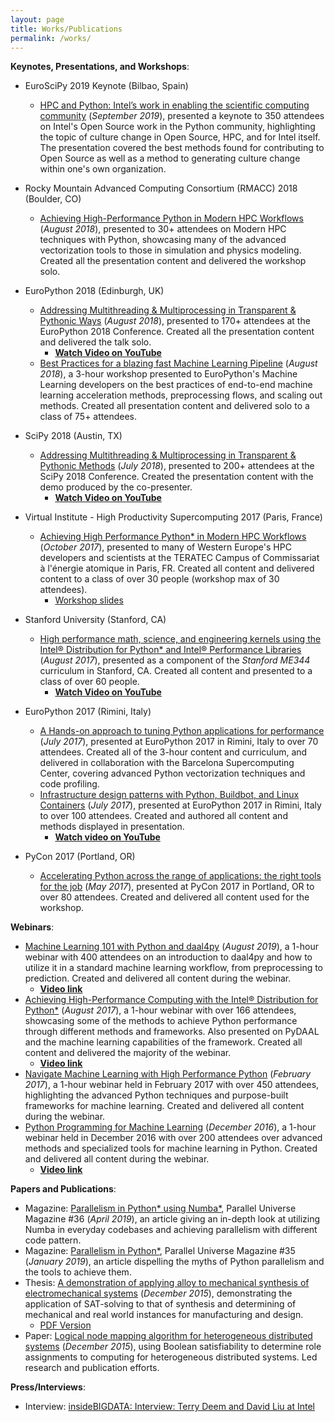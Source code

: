 ```yaml
---
layout: page
title: Works/Publications
permalink: /works/
---
```


__Keynotes, Presentations, and Workshops__:
- EuroSciPy 2019 Keynote (Bilbao, Spain)
  - [HPC and Python: Intel’s work in enabling the scientific computing community](https://www.euroscipy.org/2019/) (_September 2019_), presented a keynote to 350 attendees on Intel's Open Source work in the Python community, highlighting the topic of culture change in Open Source, HPC, and for Intel itself.  The presentation covered the best methods found for contributing to Open Source as well as a method to generating culture change within one's own organization.
- Rocky Mountain Advanced Computing Consortium (RMACC) 2018 (Boulder, CO)
  - [Achieving High-Performance Python in Modern HPC Workflows](https://rmacc2018hpcsymposium.sched.com/event/FC9z/achieving-high-performance-python-in-modern-hpc-workflow?iframe=no&w=100%&sidebar=yes&bg=no) (_August 2018_), presented to 30+ attendees on Modern HPC techniques with Python, showcasing many of the advanced vectorization tools to those in simulation and physics modeling.  Created all the presentation content and delivered the workshop solo.
- EuroPython 2018 (Edinburgh, UK)
  - [Addressing Multithreading & Multiprocessing in Transparent & Pythonic Ways](https://ep2018.europython.eu/conference/talks/addressing-multithreading-and-multiprocessing-in-transparent-and-pythonic-ways) (_August 2018_), presented to 170+ attendees at the EuroPython 2018 Conference.  Created all the presentation content and delivered the talk solo.
    - [__Watch Video on YouTube__](https://youtu.be/x5tcYO-SVnc?t=3m13s)
  - [Best Practices for a blazing fast Machine Learning Pipeline](https://ep2018.europython.eu/conference/talks/best-practices-blazing-fast-machine-learning-pipeline) (_August 2018_), a 3-hour workshop presented to EuroPython's Machine Learning developers on the best practices of end-to-end machine learning acceleration methods, preprocessing flows, and scaling out methods.  Created all presentation content and delivered solo to a class of 75+ attendees.
- SciPy 2018 (Austin, TX)
  - [Addressing Multithreading & Multiprocessing in Transparent & Pythonic Methods](https://www.youtube.com/watch?v=HKjM3peINtw) (_July 2018_), presented to 200+ attendees at the SciPy 2018 Conference.  Created the presentation content with the demo produced by the co-presenter.
    - [__Watch Video on YouTube__](https://www.youtube.com/watch?v=HKjM3peINtw)
- Virtual Institute \- High Productivity Supercomputing 2017 (Paris, France)
  - [Achieving High Performance Python* in Modern HPC Workflows](http://www.vi-hps.org/training/tws/tw26.html) (_October 2017_), presented to many of Western Europe's HPC developers and scientists at the TERATEC Campus of Commissariat à l'énergie atomique in Paris, FR.  Created all content and delivered content to a class of over 30 people (workshop max of 30 attendees).
    - [Workshop slides](http://www.vi-hps.org/upload/material/tw26/Intel_Python.pdf)
- Stanford University (Stanford, CA)
  - [High performance math, science, and engineering kernels using the Intel® Distribution for Python* and Intel® Performance Libraries](https://www.youtube.com/watch?v=aafE2yHgeGI&index=3&list=PLOoGUrwjS08MypOLt_udsrUTwudqLRUq2) (_August 2017_), presented as a component of the _Stanford ME344_ curriculum in Stanford, CA.  Created all content and presented to a class of over 60 people.
    - [__Watch Video on YouTube__](https://www.youtube.com/watch?v=aafE2yHgeGI&index=3&list=PLOoGUrwjS08MypOLt_udsrUTwudqLRUq2)
- EuroPython 2017 (Rimini, Italy)
  - [A Hands-on approach to tuning Python applications for performance](https://ep2017.europython.eu/conference/talks/a-hands-on-approach-to-tuning-python-applications-for-performance) (_July 2017_), presented at EuroPython 2017 in Rimini, Italy to over 70 attendees. Created all of the 3-hour content and curriculum, and delivered in collaboration with the Barcelona Supercomputing Center, covering advanced Python vectorization techniques and code profiling.
  - [Infrastructure design patterns with Python, Buildbot, and Linux Containers](https://ep2017.europython.eu/conference/talks/infrastructure-design-patterns-with-python-buildbot-and-linux-containers) (_July 2017_), presented at EuroPython 2017 in Rimini, Italy to over 100 attendees. Created and authored all content and methods displayed in presentation.
    - [__Watch video on YouTube__](https://www.youtube.com/watch?v=NlFuQT8tCGk&t=27962s)

- PyCon 2017 (Portland, OR)
  - [Accelerating Python across the range of applications: the right tools for the job](https://us.pycon.org/2017/schedule/presentation/789/) (_May 2017_), presented
 at PyCon 2017 in Portland, OR to over 80 attendees. Created and delivered all content used
 for the workshop.


__Webinars__:
- [Machine Learning 101 with Python and daal4py](https://techdecoded.intel.io/essentials/machine-learning-101-with-python-and-daal4py/#gs.3vuhpq) (_August 2019_), a 1-hour webinar with 400 attendees on an introduction to daal4py and how to utilize it in a standard machine learning workflow, from preprocessing to prediction.  Created and delivered all content during the webinar.
  - [__Video link__](https://techdecoded.intel.io/essentials/machine-learning-101-with-python-and-daal4py/#gs.3vuhpq)
- [Achieving High-Performance Computing with the Intel® Distribution for Python*](https://software.seek.intel.com/ComputingDistributionForPython_Reg) (_August 2017_), a 1-hour webinar with over 166 attendees, showcasing some of the methods to achieve Python performance through different methods and frameworks.  Also presented on PyDAAL and the machine learning capabilities of the framework.  Created all content and delivered the majority of the webinar.
  - [__Video link__](https://software.intel.com/en-us/videos/achieving-high-performance-computing-with-the-intel-distribution-for-python)
- [Navigate Machine Learning with High Performance Python](http://infotech.report/view-events.aspx?EventID=1935) (_February 2017_), a 1-hour webinar held in February 2017 with over 450 attendees, highlighting the advanced Python techniques and purpose-built frameworks for machine learning. Created and delivered all content during the webinar.
- [Python Programming for Machine Learning](https://software.intel.com/en-us/videos/python-programming-for-machine-learning) (_December 2016_), a 1-hour webinar held in December 2016 with over 200 attendees over advanced methods and specialized tools for machine learning in Python. Created and delivered all content during the webinar.
  - [__Video link__](https://software.intel.com/en-us/videos/python-programming-for-machine-learning)

__Papers and Publications__:
- Magazine: [Parallelism in Python* using Numba*](https://software.intel.com/en-us/download/parallel-universe-magazine-issue-36-april-2019), Parallel Universe Magazine #36 (_April 2019_), an article giving an in-depth look at utilizing Numba in everyday codebases and achieving parallelism with different code pattern.
- Magazine: [Parallelism in Python*](https://software.intel.com/en-us/download/parallel-universe-magazine-issue-35-january-2019), Parallel Universe Magazine #35 (_January 2019_), an article dispelling the myths of Python parallelism and the tools to achieve them.
- Thesis: [A demonstration of applying alloy to mechanical synthesis of electromechanical systems](http://catalog.lib.utexas.edu/search%7ES29?/X(mechanical+synthesis)&searchscope=29&SORT=D/X(mechanical+synthesis)&searchscope=29&SORT=D&SUBKEY=(mechanical+synthesis)/1%2C498%2C498%2CB/frameset&FF=X(mechanical+synthesis)&searchscope=29&SORT=D&1%2C1%2C) (_December 2015_), demonstrating the application of SAT-solving to that of synthesis and determining of mechanical and real world instances for manufacturing and design.
  - [PDF Version](https://repositories.lib.utexas.edu/bitstream/handle/2152/34587/LIU-MASTERSREPORT-2015.pdf)
- Paper: [Logical node mapping algorithm for heterogeneous distributed systems](https://github.com/triskadecaepyon/DF_RoleMatrix/blob/master/Documentation/Final_Report.pdf) (_December 2015_), using Boolean satisfiability to determine role assignments to computing for heterogeneous distributed systems. Led research and publication efforts.

__Press/Interviews__:
 - Interview: [insideBIGDATA: Interview: Terry Deem and David Liu at Intel](https://insidebigdata.com/2019/09/03/interview-terry-deem-and-david-liu-at-intel/)
